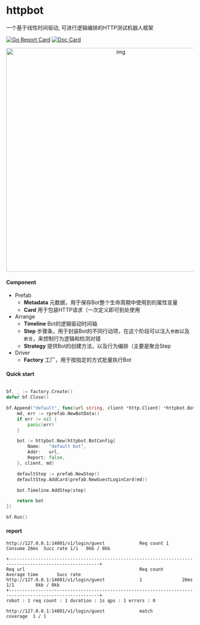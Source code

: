 # httpbot
一个基于线性时间驱动, 可进行逻辑编排的HTTP测试机器人框架

[![Go Report Card](https://goreportcard.com/badge/github.com/pojol/httpbot)](https://goreportcard.com/report/github.com/pojol/httpbot)
[![Doc Card](https://img.shields.io/badge/httpbot-doc-2ca5e0?style=flat&logo=appveyor)](https://pojol.gitbook.io/httpbot/)

<div align="center">
    <img src="https://i.postimg.cc/v86d0Vqv/image.png" alt="img" width="600">
</div>

#### Component
* Prefab
  * **Metadata** 元数据，用于保存Bot整个生命周期中使用到的属性变量
  * **Card** 用于包装HTTP请求（一次定义即可到处使用
* Arrange
  * **Timeline** Bot的逻辑驱动时间轴
  * **Step** 步骤条，用于封装Bot的不同行动项，在这个阶段可以注入`参数`以及`断言`，来控制行为逻辑和检测对错
  * **Strategy** 提供Bot的创建方法，以及行为编排（主要是聚合Step
* Driver
  * **Factory** 工厂，用于按指定的方式批量执行Bot



#### Quick start
```go

bf, _ := factory.Create()
defer bf.Close()

bf.Append("default", func(url string, client *http.Client) *httpbot.Bot {
	md, err := rprefab.NewBotData()
	if err != nil {
		panic(err)
	}

	bot := httpbot.New(httpbot.BotConfig{
		Name:   "default bot",
		Addr:   url,
		Report: false,
	}, client, md)

	defaultStep := prefab.NewStep()
	defaultStep.AddCard(prefab.NewGuestLoginCard(md))

	bot.Timeline.AddStep(step)

	return bot
})

bf.Run()

```



#### report
```shell
http://127.0.0.1:14001/v1/login/guest             Req count 1     Consume 26ms  Succ rate 1/1   0kb / 0kb

+--------------------------------------------------------------------------------------------------------+
Req url                                           Req count       Average time       Succ rate
http://127.0.0.1:14001/v1/login/guest             1               26ms               1/1        0kb / 0kb
+--------------------------------------------------------------------------------------------------------+
robot : 1 req count : 1 duration : 1s qps : 1 errors : 0

http://127.0.0.1:14001/v1/login/guest             match
coverage  1 / 1
```